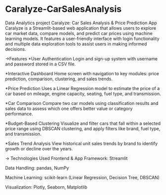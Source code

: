 # Caralyze-CarSalesAnalysis
Data Analytics project
 Caralyze: Car Sales Analysis & Price Prediction App
Caralyze is a Streamlit-based web application that allows users to explore car market data, compare models, and predict car prices using machine learning models. It features a user-friendly interface with login functionality and multiple data exploration tools to assist users in making informed decisions.

->Features
*User Authentication
Login and sign-up system with username and password stored in a CSV file.

*Interactive Dashboard
Home screen with navigation to key modules: price prediction, comparison, clustering, and sales trends.

*Price Prediction
Uses a Linear Regression model to estimate the price of a car based on mileage, engine capacity, seating, fuel type, and transmission.

*Car Comparison
Compare two car models using classification results and sales data to assess which one offers better value or category performance.

*Budget-Based Clustering
Visualize and filter cars that fall within a selected price range using DBSCAN clustering, and apply filters like brand, fuel type, and transmission.

*Sales Trend Analysis
View historical unit sales trends by brand to identify growth or decline over the years.

-> Technologies Used
Frontend & App Framework: Streamlit

Data Handling: pandas, NumPy

Machine Learning: scikit-learn (Linear Regression, Decision Tree, DBSCAN)

Visualization: Plotly, Seaborn, Matplotlib


